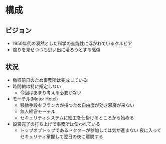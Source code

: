# 構成

## ビジョン

- 1950年代の漠然とした科学の全能性に浮かれているクルビア
- 陰りを見せつつも思い出に浸ろうとする感傷

## 状況

- 撤収前日のため事務所は完成している
- 時間軸は特に指定しない
  - 今回はあまり考える必要がない
- モーテル(Motor Hotel)
  - 移動手段をフランカが持つため自由度が効き邪魔が来ない
  - 無人経営モーテル
  - セキュリティシステムに細工を仕掛けるところから始める
- 設営完了の打ち上げで事務所は使われている
  - トップオブトップであるドクターが参加しては気が進まない
夜に入ってセキュリティ掌握して翌日の夜に離脱する